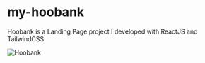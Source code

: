 # my-hoobank

Hoobank is a Landing Page project I developed with ReactJS and TailwindCSS. 

![Hoobank](https://github.com/altBeck/my-hoobank/blob/main/hoobank.png)
